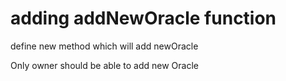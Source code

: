 # adding addNewOracle function

define new method which will add newOracle

Only owner should be able to add new Oracle